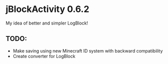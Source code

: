 jBlockActivity 0.6.2
==============

My idea of better and simpler LogBlock!

## TODO: 
* Make saving using new Minecraft ID system with backward compatibility
* Create converter for LogBlock